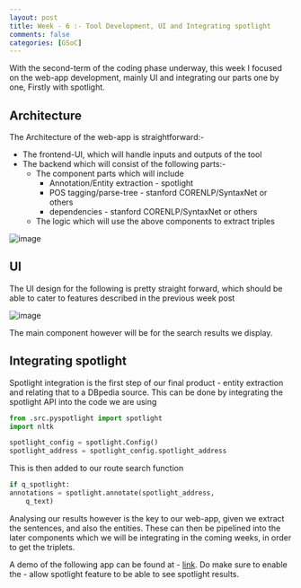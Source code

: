 ```yaml
---
layout: post
title: Week - 6 :- Tool Development, UI and Integrating spotlight
comments: false
categories: [GSoC]
---
```


With the second-term of the coding phase underway, this week I focused on the web-app development, mainly UI and integrating our parts one by one, Firstly with spotlight. 

## Architecture

The Architecture of the web-app is straightforward:-

- The frontend-UI, which will handle inputs and outputs of the tool
- The backend which will consist of the following parts:-
  - The component parts which will include
    - Annotation/Entity extraction - spotlight
    - POS tagging/parse-tree  - stanford CORENLP/SyntaxNet or others
    - dependencies - stanford CORENLP/SyntaxNet or others
  - The logic which will use the above components to extract triples

![image](https://sahitpj.github.io/gs/assets/arch.png)

## UI
The UI design for the following is pretty straight forward, which should be able to cater to features described in the previous week post

![image](https://sahitpj.github.io/gs/assets/ui.png)

The main component however will be for the search results we display.  

## Integrating spotlight
Spotlight integration is the first step of our final product - entity extraction and relating that to a DBpedia source. This can be done by integrating the spotlight API into the code we are using

```python
from .src.pyspotlight import spotlight
import nltk

spotlight_config = spotlight.Config()
spotlight_address = spotlight_config.spotlight_address
```

This is then added to our route search function

```python
if q_spotlight:
annotations = spotlight.annotate(spotlight_address,
    q_text)
```

Analysing our results however is the key to our web-app, given we extract the sentences, and also the entities. These can then be pipelined into the later components which we will be integrating in the coming weeks, in order to get the triplets. 

A demo of the following app can be found at - [link](https://dbpedia-te.herokuapp.com/). Do  make sure to enable the - allow spotlight feature to be able to see spotlight results.


